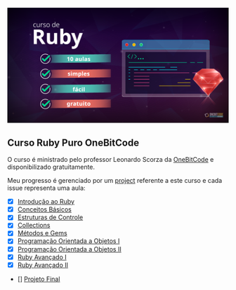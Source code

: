 ![](img/capa-curso-ruby.png)
## Curso Ruby Puro OneBitCode
O curso é ministrado pelo professor Leonardo Scorza da [OneBitCode](https://onebitcode.com/lp/) e disponibilizado gratuitamente.

Meu progresso é gerenciado por um [project](https://github.com/users/OsirisMariano/projects/15) referente a este curso e cada issue representa uma aula:
- [x] [Introdução ao Ruby](https://github.com/OsirisMariano/obc_ruby/issues/13) 
- [x] [Conceitos Básicos](https://github.com/OsirisMariano/obc_ruby/issues/14)
- [x] [Estruturas de Controle](https://github.com/OsirisMariano/obc_ruby/issues/15) 
- [x] [Collections](https://github.com/OsirisMariano/obc_ruby/issues/16)
- [x] [Métodos e Gems](https://github.com/OsirisMariano/obc_ruby/issues/17)
- [x] [Programação Orientada a Objetos I](https://github.com/OsirisMariano/obc_ruby/issues/18)
- [x] [Programação Orientada a Objetos II](https://github.com/OsirisMariano/obc_ruby/issues/19)
- [x] [Ruby Avançado I](https://github.com/OsirisMariano/obc_ruby/issues/20)
- [x] [Ruby Avançado II](https://github.com/OsirisMariano/obc_ruby/issues/21)
- [] [Projeto Final](https://github.com/OsirisMariano/obc_ruby/issues/12)
